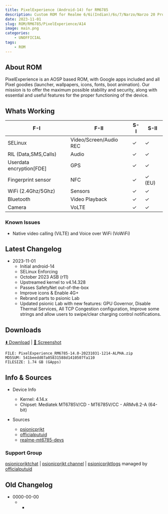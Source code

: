 ```yaml
---
title: PixelExperience (Android-14) for RM6785
description: Custom ROM for Realme 6/6i(Indian)/6s/7/Narzo/Narzo 20 Pro/Narzo 30 4G (RM6785)
date: 2023-11-01
slug: ROM/RM6785/PixelExperience/A14
image: main.png
categories:
    - UNOFFICIAL
tags:
    - ROM
---
```


## About ROM
PixelExperience is an AOSP based ROM, with Google apps included and all Pixel goodies (launcher, wallpapers, icons, fonts, boot animation). Our mission is to offer the maximum possible stability and security, along with essential and useful features for the proper functioning of the device.

## Whats Working
F-I | F-II | S-I | S-II
---------|---------|---------|---------
SELinux | Video/Screen/Audio REC | ✓ | ✓
RIL (Data,SMS,Calls) | Audio | ✓ | ✓
Userdata encryption[FDE] | GPS | ✓ | ✓
Fingerprint sensor | NFC | ✓ | ✓ (EU)
WiFi (2.4Ghz/5Ghz) | Sensors | ✓ | ✓
Bluetooth | Video Playback | ✓ | ✓
Camera | VoLTE | ✓ | ✓

### Known Issues
* Native video calling (ViLTE) and Voice over WiFi (VoWiFi)

## Latest Changelog
* 2023-11-01
  * Initial android-14
  * SELinux Enforcing
  * October 2023 ASB (r11)
  * Upstreamed kernel to v4.14.328
  * Passes SafetyNet out-of-the-box
  * Improve icons & Enable 4G+
  * Rebrand parts to psionic Lab
  * Updated psionic Lab with new features: GPU Governor, Disable Thermal Services, All TCP Congestion configuration, Improve some strings and allow users to swipe/clear charging control notifications.

## Downloads
[⬇️ Download](https://sourceforge.net/projects/psionicprjkt/files/RM6785/PE-A14/PixelExperience_RM6785-14.0-20231031-1214-ALPHA.zip/download) | [🌆 Screenshot](https://photos.app.goo.gl/CjCjm8DmUksZSN1D9)

```
FILE: PixelExperience_RM6785-14.0-20231031-1214-ALPHA.zip
MD5SUM: 541beedd07a05831588d1410507fa110
FILESIZE: 1.74 GB (GApps)
```

## Info & Sources
* Device Info
  * Kernel: 4.14.x
  * Chipset: Mediatek MT6785V/CD - MT6785V/CC - ARMv8.2-A (64-bit)

* Sources
  * [psionicprjkt](https://github.com/psionicprjkt)
  * [officialputuid](https://github.com/officialputuid)
  * [realme-mt6785-devs](https://github.com/realme-mt6785-devs)

### Support Group
[psionicprjktchat](https://t.me/psionicprjktchat) | [psionicprjkt channel](https://t.me/psionicprjkt) | [psionicprjktlogs](https://t.me/psionicprjktlogs) managed by [officialputuid](https://t.me/officialputuid)

## Old Changelog
* 0000-00-00
  * -
